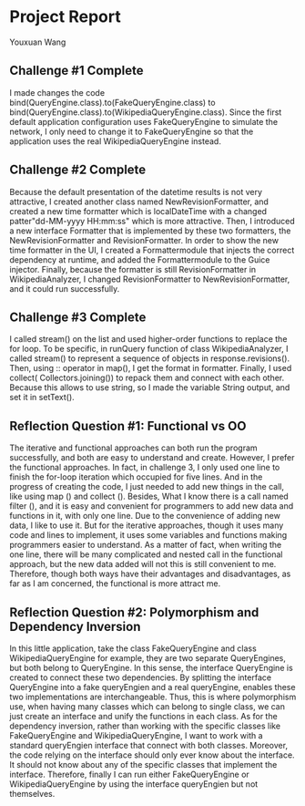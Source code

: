 # Project Report

Youxuan Wang 


## Challenge #1 Complete

I made changes the code bind(QueryEngine.class).to(FakeQueryEngine.class) to bind(QueryEngine.class).to(WikipediaQueryEngine.class). Since the first default application configuration uses FakeQueryEngine to simulate the network, I only need to change it to FakeQueryEngine so that the application uses the real WikipediaQueryEngine instead.

## Challenge #2 Complete

Because the default presentation of the datetime results is not very attractive,  I created another class named NewRevisionFormatter, and created a new time formatter which is localDateTime with a changed patter"dd-MM-yyyy HH:mm:ss" which is more attractive. Then, I introduced a new interface Formatter that is implemented by these two formatters, the NewRevisionFormatter and RevisionFormatter. In order to show the new time formatter in the UI, I created a Formattermodule that injects the correct dependency at runtime, and added the Formattermodule to the Guice injector. Finally, because the formatter is still RevisionFormatter in WikipediaAnalyzer, I changed RevisionFormatter to NewRevisionFormatter, and it could run successfully. 

## Challenge #3 Complete

I called stream() on the list and used higher-order functions to replace the for loop. To be specific, in runQuery function of class WikipediaAnalyzer, I called stream() to represent a sequence of objects in response.revisions(). Then, using  :: operator in map(), I get the format in formatter. Finally, I used collect( Collectors.joining()) to repack them and connect with each other. Because this allows to use string, so I made the variable String output, and set it in setText().

## Reflection Question #1: Functional vs OO

The iterative and functional approaches can both run the program successfully, and both are easy to understand and create. However, I prefer the functional approaches. In fact, in challenge 3, I only used one line to finish the for-loop iteration which occupied for five lines. And in the progress of creating the code, I just needed to add new things in the call, like using map () and collect (). Besides, What I know there is a call named filter (), and it is easy and convenient for programmers to add new data and functions in it, with only one line. Due to the convenience of adding new data, I like to use it. But for the iterative approaches, though it uses many code and lines to implement, it uses some variables and functions making programmers easier to understand. As a matter of fact, when writing the one line, there will be many complicated and nested call in the functional approach, but the new data added will not this is still convenient to me. Therefore, though both ways have their advantages and disadvantages, as far as I am concerned, the functional is more attract me. 

## Reflection Question #2: Polymorphism and Dependency Inversion

In this little application, take the class FakeQueryEngine and class WikipediaQueryEngine for example, they are two separate QueryEngines, but both belong to QueryEngine. In this sense, the interface QueryEngine is created to connect these two dependencies. By splitting the interface QueryEngine into a fake queryEngien and a real queryEngine, enables these two implementations are interchangeable. Thus, this is where polymorphism use, when having many classes which can belong to single class, we can just create an interface and unify the functions in each class.  As for the dependency inversion, rather than working with the specific classes like FakeQueryEngine and WikipediaQueryEngine, I want to work with a standard queryEngien interface that connect with both classes. Moreover, the code relying on the interface should only ever know about the interface. It should not know about any of the specific classes that implement the interface. Therefore, finally I can run either FakeQueryEngine or WikipediaQueryEngine by using the interface queryEngien but not themselves. 

